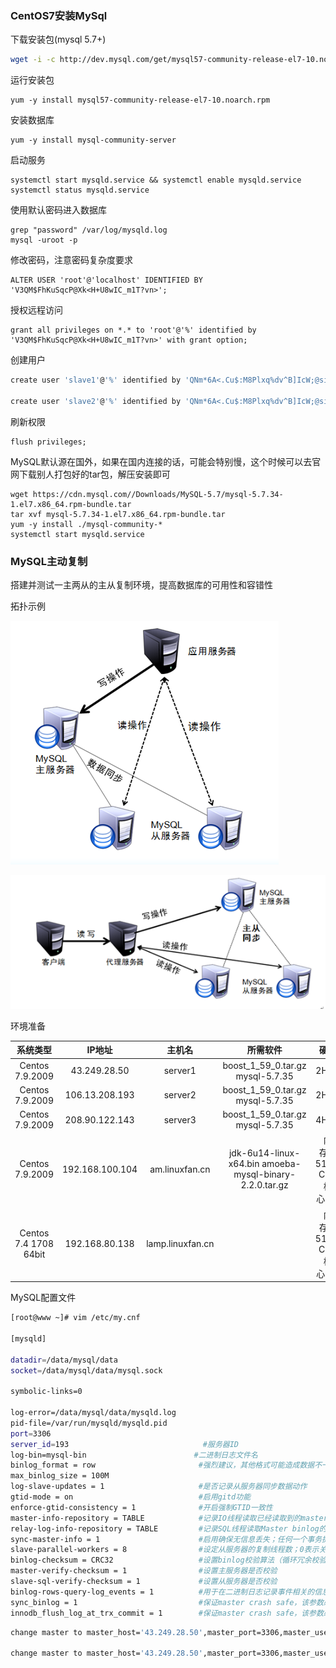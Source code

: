 ### CentOS7安装MySql

下载安装包(mysql 5.7+)

```bash
wget -i -c http://dev.mysql.com/get/mysql57-community-release-el7-10.noarch.rpm
```

运行安装包

	yum -y install mysql57-community-release-el7-10.noarch.rpm

安装数据库

	yum -y install mysql-community-server

启动服务

	systemctl start mysqld.service && systemctl enable mysqld.service
	systemctl status mysqld.service

使用默认密码进入数据库

	grep "password" /var/log/mysqld.log
	mysql -uroot -p

修改密码，注意密码复杂度要求

	ALTER USER 'root'@'localhost' IDENTIFIED BY 'V3QM$FhKuSqcP@Xk<H+U8wIC_m1T?vn>';

授权远程访问

	grant all privileges on *.* to 'root'@'%' identified by 'V3QM$FhKuSqcP@Xk<H+U8wIC_m1T?vn>' with grant option;

创建用户

```bash
create user 'slave1'@'%' identified by 'QNm*6A<.Cu$:M8Plxq%dv^B]IcW;@sig';

create user 'slave2'@'%' identified by 'QNm*6A<.Cu$:M8Plxq%dv^B]IcW;@sig';
```

刷新权限

	flush privileges;

MySQL默认源在国外，如果在国内连接的话，可能会特别慢，这个时候可以去官网下载别人打包好的tar包，解压安装即可

	wget https://cdn.mysql.com//Downloads/MySQL-5.7/mysql-5.7.34-1.el7.x86_64.rpm-bundle.tar
	tar xvf mysql-5.7.34-1.el7.x86_64.rpm-bundle.tar
	yum -y install ./mysql-community-*
	systemctl start mysqld.service



### MySQL主动复制

搭建并测试一主两从的主从复制环境，提高数据库的可用性和容错性

拓扑示例

![image-20210902112612921](https://raw.githubusercontent.com/adcwb/storages/master/image-20210902112612921.png)

![image-20210902105050670](https://raw.githubusercontent.com/adcwb/storages/master/image-20210902105050670.png)

环境准备

|       系统类型        |     IP地址      |      主机名      |                         所需软件                         |          硬件          |
| :-------------------: | :-------------: | :--------------: | :------------------------------------------------------: | :--------------------: |
|    Centos 7.9.2009    |  43.249.28.50   |     server1      |            boost_1_59_0.tar.gz  mysql-5.7.35             |          2H4G          |
|    Centos 7.9.2009    | 106.13.208.193  |     server2      |            boost_1_59_0.tar.gz  mysql-5.7.35             |          2H4G          |
|    Centos 7.9.2009    | 208.90.122.143  |     server3      |            boost_1_59_0.tar.gz  mysql-5.7.35             |          4H8G          |
|    Centos 7.9.2009    | 192.168.100.104 |  am.linuxfan.cn  | jdk-6u14-linux-x64.bin  amoeba-mysql-binary-2.2.0.tar.gz | 内存：512M  CPU核心：1 |
| Centos 7.4 1708 64bit | 192.168.80.138  | lamp.linuxfan.cn |                                                          | 内存：512M  CPU核心：1 |



MySQL配置文件

```bash
[root@www ~]# vim /etc/my.cnf

[mysqld]

datadir=/data/mysql/data
socket=/data/mysql/data/mysql.sock

symbolic-links=0

log-error=/data/mysql/data/mysqld.log
pid-file=/var/run/mysqld/mysqld.pid
port=3306
server_id=193                              #服务器ID
log-bin=mysql-bin                        #二进制日志文件名
binlog_format = row                       #强烈建议，其他格式可能造成数据不一致
max_binlog_size = 100M
log-slave-updates = 1                     #是否记录从服务器同步数据动作
gtid-mode = on                            #启用gitd功能
enforce-gtid-consistency = 1              #开启强制GTID一致性
master-info-repository = TABLE            #记录IO线程读取已经读取到的master binlog位置，用于slave宕机后IO线程根据文件中的POS点重新拉取binlog日志
relay-log-info-repository = TABLE         #记录SQL线程读取Master binlog的位置，用于Slave 宕机后根据文件中记录的pos点恢复Sql线程
sync-master-info = 1                      #启用确保无信息丢失；任何一个事务提交后, 将二进制日志的文件名及事件位置记录到文件中
slave-parallel-workers = 8                #设定从服务器的复制线程数；0表示关闭多线程复制功能
binlog-checksum = CRC32                   #设置binlog校验算法（循环冗余校验码）
master-verify-checksum = 1                #设置主服务器是否校验
slave-sql-verify-checksum = 1             #设置从服务器是否校验
binlog-rows-query-log_events = 1          #用于在二进制日志记录事件相关的信息，可降低故障排除的复杂度
sync_binlog = 1                           #保证master crash safe，该参数必须设置为1
innodb_flush_log_at_trx_commit = 1        #保证master crash safe，该参数必须设置为1


```



```bash
change master to master_host='43.249.28.50',master_port=3306,master_user='slave1',master_password='QNm*6A<.Cu$:M8Plxq%dv^B]IcW;@sig',master_log_file='mysql-bin.000005',master_log_pos=66813; 

change master to master_host='43.249.28.50',master_port=3306,master_user='slave2',master_password='QNm*6A<.Cu$:M8Plxq%dv^B]IcW;@sig',master_log_file='mysql-bin.000005',master_log_pos=66813; 
```





